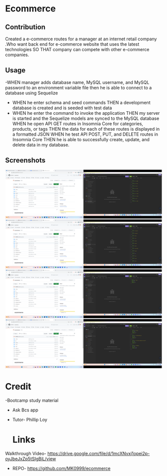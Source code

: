 # Ecommerce

## Contribution
Created a e-commerce routes for a manager at an internet retail company .Who want back end for e-commerce website that uses the latest technologies
SO THAT company can compete with other e-commerce companies.

## Usage
-WHEN manager adds database name, MySQL username, and MySQL password to an environment variable file then he is able to connect to a database using Sequelize
- WHEN he  enter schema and seed commands THEN a development database is created and is seeded with test data
- WHEN he enter the command to invoke the application THEN my server is started and the Sequelize models are synced to the MySQL database
WHEN he  open API GET routes in Insomnia Core for categories, products, or tags THEN the data for each of these routes is displayed in a formatted JSON
WHEN he test API POST, PUT, and DELETE routes in Insomnia Core THEN he is able to successfully create, update, and delete data in my database.

## Screenshots
![backend](https://github.com/MK0999/ecommerce/blob/main/Screenshots/Screenshot%20(58).png)
![backend](https://github.com/MK0999/ecommerce/blob/main/Screenshots/Screenshot%20(59).png)
![backend](https://github.com/MK0999/ecommerce/blob/main/Screenshots/Screenshot%20(60).png)
![backend](https://github.com/MK0999/ecommerce/blob/main/Screenshots/Screenshot%20(61).png)

# Credit
  -Bootcamp study material
- Ask Bcs app
- Tutor- Phillip Loy
  
  # Links
 Walkthrough Video- https://drive.google.com/file/d/1mcXNvxj1opei2p-oyJbeJxZp5tSIgBiL/view
- REPO- https://github.com/MK0999/ecommerce
